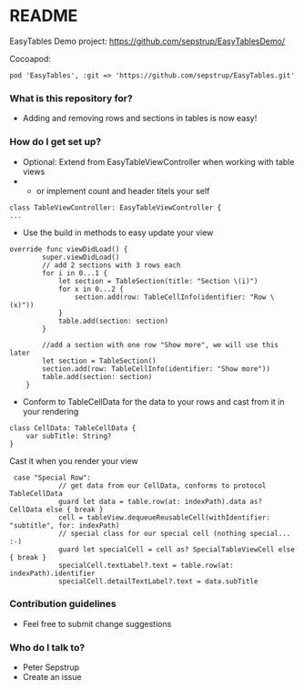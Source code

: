 # README #

EasyTables
Demo project: https://github.com/sepstrup/EasyTablesDemo/

Cocoapod:
```
pod 'EasyTables', :git => 'https://github.com/sepstrup/EasyTables.git'
```
### What is this repository for? ###

* Adding and removing rows and sections in tables is now easy!

### How do I get set up? ###

* Optional: Extend from EasyTableViewController when working with table views
* - or implement count and header titels your self

```
class TableViewController: EasyTableViewController {
...
```

* Use the build in methods to easy update your view

```
override func viewDidLoad() {
        super.viewDidLoad()
        // add 2 sections with 3 rows each
        for i in 0...1 {
            let section = TableSection(title: "Section \(i)")
            for x in 0...2 {
                section.add(row: TableCellInfo(identifier: "Row \(x)"))
            }
            table.add(section: section)
        }
        
        //add a section with one row "Show more", we will use this later
        let section = TableSection()
        section.add(row: TableCellInfo(identifier: "Show more"))
        table.add(section: section)
    }
```
* Conform to TableCellData for the data to your rows and cast from it in your rendering
```
class CellData: TableCellData { 
    var subTitle: String?   
}
```
Cast it when you render your view
```
 case "Special Row":
            // get data from our CellData, conforms to protocol TableCellData
            guard let data = table.row(at: indexPath).data as? CellData else { break }
            cell = tableView.dequeueReusableCell(withIdentifier: "subtitle", for: indexPath)
            // special class for our special cell (nothing special... :-)
            guard let specialCell = cell as? SpecialTableViewCell else { break }
            specialCell.textLabel?.text = table.row(at: indexPath).identifier
            specialCell.detailTextLabel?.text = data.subTitle
```
### Contribution guidelines ###

* Feel free to submit change suggestions

### Who do I talk to? ###

* Peter Sepstrup
* Create an issue
